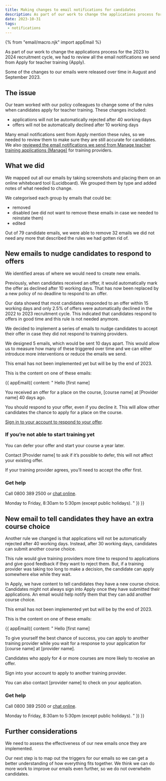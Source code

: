 ```yaml
---
title: Making changes to email notifications for candidates
description: As part of our work to change the applications process for the 2023 to 2024 recruitment cycle, we reviewed all the email notifications we send from Apply
date: 2023-10-31
tags:
 - notifications
---
```


{% from "email/macro.njk" import appEmail %}

As part of our work to change the applications process for the 2023 to 2024 recruitment cycle, we had to review all the email notifications we send from Apply for teacher training (Apply).

Some of the changes to our emails were released over time in August and September 2023.

## The issue

Our team worked with our policy colleagues to change some of the rules when candidates apply for teacher training. These changes included:

- applications will not be automatically rejected after 40 working days
- offers will not be automatically declined after 10 working days

Many email notifications sent from Apply mention these rules, so we needed to review them to make sure they are still accurate for candidates. We also [reviewed the email notifications we send from Manage teacher training applications (Manage)](/manage-teacher-training-applications/making-changes-to-email-notifications-for-training-providers) for training providers.

## What we did

We mapped out all our emails by taking screenshots and placing them on an online whiteboard tool (Lucidboard). We grouped them by type and added notes of what needed to change.

We categorised each group by emails that could be:

- removed
- disabled (we did not want to remove these emails in case we needed to reinstate them)
- edited

Out of 79 candidate emails, we were able to remove 32 emails we did not need any more that described the rules we had gotten rid of.

## New emails to nudge candidates to respond to offers

We identified areas of where we would need to create new emails.

Previously, when candidates received an offer, it would automatically mark the offer as declined after 10 working days. That has now been replaced by a new policy of no deadline to respond to an offer.

Our data showed that most candidates responded to an offer within 15 working days and only 2.5% of offers were automatically declined in the 2022 to 2023 recruitment cycle. This indicated  that candidates respond to offers in good time and this rule is not needed anymore.

We decided to implement a series of emails to nudge candidates to accept their offer in case they did not respond to training providers.

We designed 5 emails, which would be sent 10 days apart. This would allow us to measure how many of these triggered over time and we can either introduce more interventions or reduce the emails we send.

This email has not been implemented yet but will be by the end of 2023.

This is the content on one of these emails:

{{ appEmail({
  content: "
Hello [first name]

You received an offer for a place on the course, [course name] at [Provider name] 40 days ago.

You should respond to your offer, even if you decline it. This will allow other candidates the chance to apply for a place on the course.

[Sign in to your account to respond to your offer](/apply-for-teacher-training.service.gov.uk/candidate/account).

### If you’re not able to start training yet

You can defer your offer and start your course a year later.

Contact [Provider name] to ask if it’s possible to defer, this will not affect your existing offer.

If your training provider agrees, you’ll need to accept the offer first.

### Get help

Call 0800 389 2500 or [chat online](/getintoteaching.education.gov.uk/help-and-support).

Monday to Friday, 8:30am to 5:30pm (except public holidays).
" }) }}

## New email to tell candidates they have an extra course choice

Another rule we changed is that applications will not be automatically rejected after 40 working days. Instead, after 30 working days, candidates can submit another course choice.

This rule would give training providers more time to respond to applications and give good feedback if they want to reject them. But, if a training provider was taking too long to make a decision, the candidate can apply somewhere else while they wait.

In Apply, we have content to tell candidates they have a new course choice. Candidates might not always sign into Apply once they have submitted their applications. An email would help notify them that they can add another course choice.

This email has not been implemented yet but will be by the end of 2023.

This is the content on one of these emails:

{{ appEmail({
  content: "
Hello [first name]

To give yourself the best chance of success, you can apply to another training provider while you wait for a response to your application for [course name] at [provider name].

Candidates who apply for 4 or more courses are more likely to receive an offer.

Sign into your account to apply to another training provider.

You can also contact [provider name] to check on your application.

### Get help

Call 0800 389 2500 or [chat online](/getintoteaching.education.gov.uk/help-and-support).

Monday to Friday, 8:30am to 5:30pm (except public holidays).
" }) }}

## Further considerations

We need to assess the effectiveness of our new emails once they are implemented.

Our next step is to map out the triggers for our emails so we can get a better understanding of how everything fits together. We think we can do more work to improve our emails even further, so we do not overwhelm candidates.
